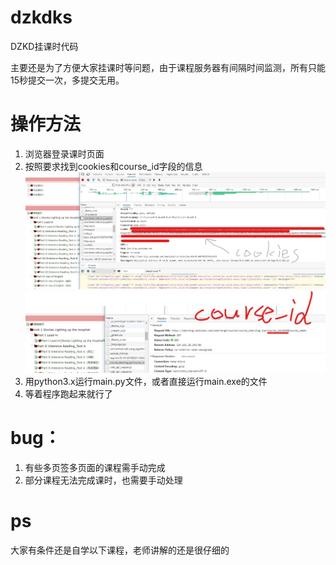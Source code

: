 # dzkdks
DZKD挂课时代码

主要还是为了方便大家挂课时等问题，由于课程服务器有间隔时间监测，所有只能15秒提交一次，多提交无用。

# 操作方法
1. 浏览器登录课时页面
2. 按照要求找到cookies和course_id字段的信息
![cookies](1.jpg)
![course_id](2.jpg)
3. 用python3.x运行main.py文件，或者直接运行main.exe的文件
4. 等着程序跑起来就行了

# bug：
1. 有些多页签多页面的课程需手动完成
2. 部分课程无法完成课时，也需要手动处理

# ps
大家有条件还是自学以下课程，老师讲解的还是很仔细的
